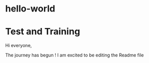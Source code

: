 # hello-world
Test and Training
=========================

Hi everyone,

The journey has begun ! I am excited to be editing the Readme file
